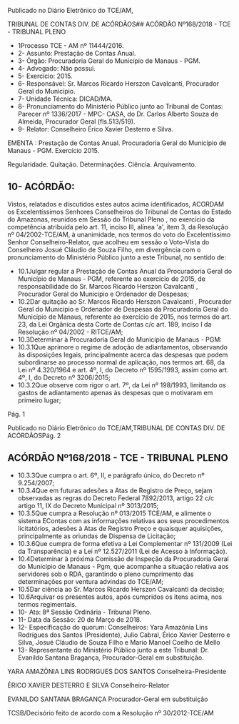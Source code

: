 Publicado  no  Diário Eletrônico do TCE/AM,

TRIBUNAL DE CONTAS DIV. DE  ACÓRDÃOS## ACÓRDÃO Nº168/2018 - TCE - TRIBUNAL PLENO

- 1Processo TCE - AM nº 11444/2016.
- 2- Assunto: Prestação de Contas Anual.
- 3- Órgão: Procuradoria Geral do Município de Manaus - PGM.
- 4- Advogado: Não possui.
- 5- Exercício: 2015.
- 6- Responsável: Sr. Marcos Ricardo Herszon Cavalcanti, Procurador Geral do Município.
- 7- Unidade Técnica: DICAD/MA.
- 8- Pronunciamento  do Ministério  Público  junto  ao Tribunal  de Contas: Parecer  nº 1336/2017 - MPC- CASA, do Dr. Carlos Alberto Souza de Almeida, Procurador Geral (fls.513/519).
- 9- Relator: Conselheiro Érico Xavier Desterro e Silva.

EMENTA : Prestação de Contas Anual. Procuradoria Geral do Município de Manaus - PGM. Exercício 2015.

Regularidade. Quitação. Determinaçôes.  Ciência. Arquivamento.

## 10- ACÓRDÃO:

Vistos, relatados e discutidos estes autos acima identificados, ACORDAM os Excelentíssimos Senhores Conselheiros do Tribunal de Contas do Estado do Amazonas, reunidos em Sessão do Tribunal Pleno , no exercício da competência atribuída pelo art. 11, inciso III,  alínea 'a', item 3, da Resolução nº 04/2002-TCE/AM, à unanimidade, nos termos do voto do Excelentíssimo Senhor Conselheiro-Relator, que acolheu em sessão o Voto-Vista  do  Conselheiro  Josué  Cláudio  de  Souza  Filho, em  divergência com  o pronunciamento do Ministério Público junto a este Tribunal, no sentido de:

- 10.1Julgar regular a Prestação de Contas Anual da Procuradoria Geral do Município de Manaus - PGM, referente ao exercício de 2015, de responsabilidade do Sr.  Marcos  Ricardo  Herszon  Cavalcanti , Procurador Geral do Município e Ordenador de Despesas;
- 10.2Dar quitação ao Sr. Marcos  Ricardo Herszon Cavalcanti , Procurador  Geral  do Município e Ordenador  de  Despesas  da Procuradoria Geral do  Município de  Manaus, referente ao exercício de  2015,  nos  termos  do  art.  23,  da  Lei  Orgânica  desta  Corte  de Contas c/c art. 189, inciso I da Resolução nº 04/2002 - RITCE/AM;
- 10.3Determinar à Procuradoria Geral do Município de Manaus - PGM:
- 10.3.1Que  aprimore o regime de adoção de adiantamentos, observando às disposições legais, principalmente acerca das despesas  que  podem  subordinarse  ao  processo  normal  de aplicação, nos termos art. 68, da Lei nº 4.320/1964 e art. 4º, I, do Decreto nº 1595/1993, assim como art. 4º, I, do Decreto nº 3206/2015;
- 10.3.2Que observe com rigor o art. 7º, da Lei nº 198/1993, limitando os  gastos  de  adiantamento  apenas  às  despesas  que  o motivaram em primeiro lugar;

Pág. 1

Publicado  no  Diário Eletrônico do TCE/AM,TRIBUNAL DE CONTAS DIV. DE  ACÓRDÃOSPág. 2

## ACÓRDÃO Nº168/2018 - TCE - TRIBUNAL PLENO

- 10.3.3Que  cumpra  o  art.  6º,  II,  e  parágrafo  único,  do  Decreto  nº 9.254/2007;
- 10.3.4Que em futuras adesões a Atas de Registro de Preço, sejam observadas as regras do Decreto Federal 7892/2013,  artigo 22 c/c artigo 11, IX do Decreto Municipal nº 3013/2015;
- 10.3.5Que cumpra a Resolução nº 013/2015 TCE/AM, e alimente o sistema  EContas  com  as  informações  relativas  aos  seus procedimentos licitatórios, adesões à Atas de Registro Preço e quaisquer aquisições, principalmente as oriundas de Dispensa de Licitação;
- 10.3.6Que  cumpra  de  forma  efetiva  a  Lei  Complementar  nº 131/2009 (Lei da Transparência) e a Lei nº 12.527/2011 (Lei de Acesso à Informação).
- 10.4Determinar à próxima Comissão de Inspeção da Procuradoria Geral do Município de Manaus - Pgm, que acompanhe a situação relativa aos  servidores  sob  o  RDA,  garantindo  o  pleno  cumprimento  das determinações por ventura advindas do TCE/AM;
- 10.5Dar  ciência ao Sr.  Marcos  Ricardo  Herszon  Cavalcanti da decisão;
- 10.6Arquivar os  presentes autos, após cumpridos os itens acima, nos termos regimentais.
- 10-  Ata: 8ª Sessão Ordinária - Tribunal Pleno.
- 11-  Data da Sessão: 20 de Março de 2018.
- 12-  Especificação  do  quorum: Conselheiros: Yara  Amazônia  Lins  Rodrigues  dos Santos  (Presidente),  Julio  Cabral,  Érico  Xavier  Desterro  e  Silva,  Josué  Cláudio  de Souza Filho e Mario Manoel Coelho de Mello
- 13-  Representante do Ministério Público junto a este Tribunal: Dr. Evanildo Santana Bragança, Procurador-Geral em substituição.

YARA AMAZÔNIA LINS RODRIGUES DOS SANTOS Conselheira-Presidente

ÉRICO XAVIER DESTERRO E SILVA Conselheiro-Relator

EVANILDO SANTANA BRAGANÇA Procurador-Geral em substituição

TCSB/Decisório feito de acordo com a Resolução nº 30/2012-TCE/AM